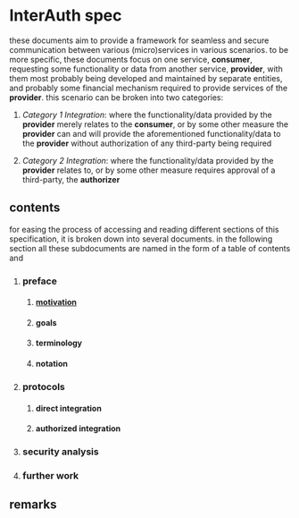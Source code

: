 # InterAuth spec

these documents aim to provide a framework for seamless and secure communication between various (micro)services in various scenarios. to be more specific, these documents focus on one service, **consumer**, requesting some functionality or data from another service, **provider**, with them most probably being developed and maintained by separate entities, and probably some financial mechanism required to provide services of the **provider**. this scenario can be broken into two categories:

1. _Category 1 Integration_: where the functionality/data provided by the **provider** merely relates to the **consumer**, or by some other measure the **provider** can and will provide the aforementioned functionality/data to the **provider** without authorization of any third-party being required

1. _Category 2 Integration_: where the functionality/data provided by the **provider** relates to, or by some other measure requires approval of a third-party, the **authorizer**

## contents

for easing the process of accessing and reading different sections of this specification, it is broken down into several documents. in the following section all these subdocuments are named in the form of a table of contents and 

1. ### preface
    1. #### [motivation](MOTIVATION.md)
    1. #### goals
    1. #### terminology
    1. #### notation
1. ### protocols
    1. #### direct integration
    1. #### authorized integration
1. ### security analysis
1. ### further work

## remarks

